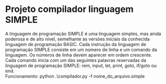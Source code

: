 # Projeto compilador linguagem SIMPLE
A linguagem de programação SIMPLE é uma linguagem simples, mas ainda poderosa e de alto nível, semelhante às versões iniciais da conhecida linguagem de programação BASIC. Cada instrução da linguagem de programação SIMPLE consiste em um número de linha e um comando da linguagem. Os números de linha devem aparecer em ordem crescente. Cada comando inicia com um das seguintes palavras reservadas da linguagem de programação SIMPLE: rem, input, let, print, goto, if/goto ou end.
<br>
Funcionamento: python .\compilador.py -f nome_do_arquivo.simple
